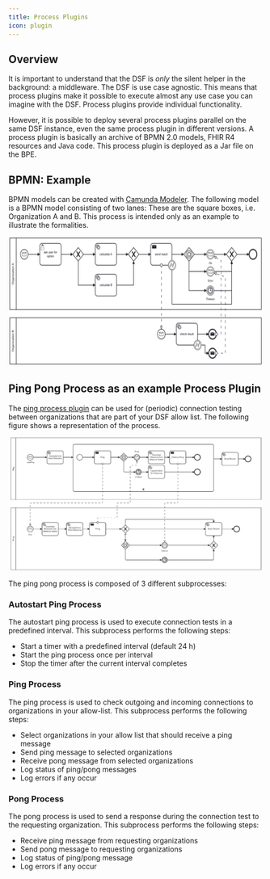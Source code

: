 ```yaml
---
title: Process Plugins
icon: plugin
---
```


## Overview
It is important to understand that the DSF is *only* the silent helper in the background: a middleware. The DSF is use case agnostic. This means that process plugins make it possible to execute almost any use case you can imagine with the DSF. Process plugins provide individual functionality. 

However, it is possible to deploy several process plugins parallel on the same DSF instance, even the same process plugin in different versions. A process plugin is basically an archive of BPMN 2.0 models, FHIR R4 resources and Java code. This process plugin is deployed as a Jar file on the BPE.

## BPMN: Example
BPMN models can be created with [Camunda Modeler](https://camunda.com/de). The following model is a BPMN model consisting of two lanes: These are the square boxes, i.e. Organization A and B. This process is intended only as an example to illustrate the formalities.

![BPMN: Example](/photos/info/plugins/bpmn-example.png)

## Ping Pong Process as an example Process Plugin
The [ping process plugin](https://github.com/datasharingframework/dsf-process-ping-pong) can be used for (periodic) connection testing between organizations that are part of your DSF allow list. The following figure shows a representation of the process.

![Ping-Pong Process v.2](/photos/info/use-cases/ping-pong2.png)


The ping pong process is composed of 3 different subprocesses:
### Autostart Ping Process
The autostart ping process is used to execute connection tests in a predefined interval. This subprocess performs the following steps:

- Start a timer with a predefined interval (default 24 h)
- Start the ping process once per interval
- Stop the timer after the current interval completes

### Ping Process
The ping process is used to check outgoing and incoming connections to organizations in your allow-list. This subprocess performs the following steps:

- Select organizations in your allow list that should receive a ping message
- Send ping message to selected organizations
- Receive pong message from selected organizations
- Log status of ping/pong messages
- Log errors if any occur

### Pong Process
The pong process is used to send a response during the connection test to the requesting organization. This subprocess performs the following steps:

- Receive ping message from requesting organizations
- Send pong message to requesting organizations
- Log status of ping/pong message
- Log errors if any occur

<!--
## BPMN: Communicate
*Message Events* enable the communication between different organizations. Every time there is a *Message Event* between two business processes, there is a corresponding *TaskResource* on the FHIR side. When one organization sends a message for example “do some work” to another organization or when we send a message to ourselves to start or continue a process, we do this by creating a FHIR *TaskResource* with the status “requested”. After that the Business Process Engine starts the work and the status switches to “in-progress” and if the work is done to “completed” or if there is a problem to “failed”. 

![Message Send Task / Message Receive Task (Multi-Instance, Error Handling)](/photos/info/plugins/bpmn-communicate.png)

blablabla

![Event Based Gateway – OK Message, Error Message, Timeout](/photos/info/plugins/bpmn-event-based-gateway.png)

blablabla

![Message Events Intermediate | Send / Receive](/photos/info/plugins/bpmn-intermediate.png =750x90)
-->